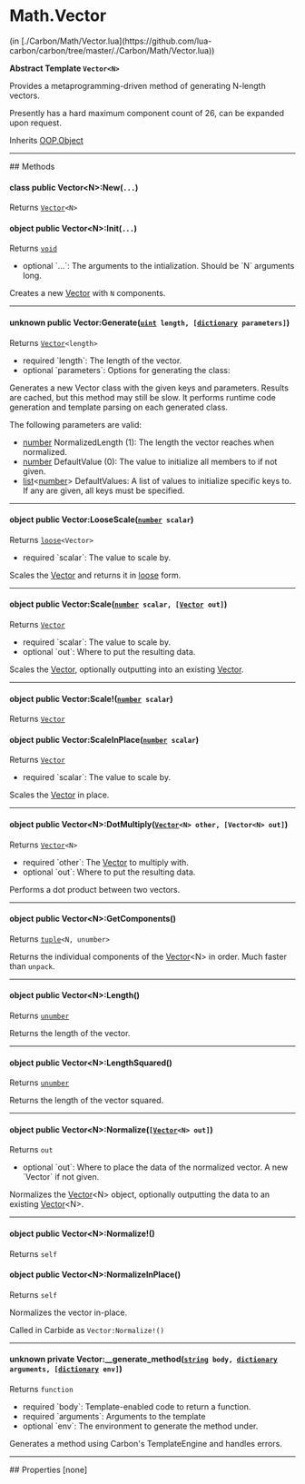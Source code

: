<link href="../../style.css" rel="stylesheet" type="text/css"/>
<h1 class="class-title">Math.Vector</h1>
<span class="file-link">(in [./Carbon/Math/Vector.lua](https://github.com/lua-carbon/carbon/tree/master/./Carbon/Math/Vector.lua))</span><br/>

**Abstract Template <code>Vector&lt;N&gt;</code>**

Provides a metaprogramming-driven method of generating N-length vectors.

Presently has a hard maximum component count of 26, can be expanded upon request.

<span class="bold">Inherits <a href="Classes/OOP.Object">OOP.Object</a></span>

<hr />
## Methods
<h4 class="method-name"><span class="doc-scope doc-class">class</span> <span class="doc-visibility doc-public">public</span> Vector&lt;N&gt;:New(<code>...</code>)</h4>
<p class="method-returns bold">Returns <code><a href="Classes/Math.Vector">Vector</a>&lt;N&gt;</code></p><h4 class="method-name"><span class="doc-scope doc-object">object</span> <span class="doc-visibility doc-public">public</span> Vector&lt;N&gt;:Init(<code>...</code>)</h4>
<p class="method-returns bold">Returns <code><a href="Types#void">void</a></code></p>
<ul class="doc-arg-list">
<li><span class="doc-arg-level doc-optional">optional</span>  `...`: The arguments to the intialization. Should be `N` arguments long.</li>
</ul>

Creates a new <a href="Classes/Math.Vector">Vector</a> with `N` components.
<hr/>
<h4 class="method-name"><span class="doc-unknown">unknown</span> <span class="doc-visibility doc-public">public</span> Vector:Generate(<code><a href="Types#uint">uint</a> length, [<a href="Types#dictionary">dictionary</a> parameters]</code>)</h4>
<p class="method-returns bold">Returns <code><a href="Classes/Math.Vector">Vector</a>&lt;length&gt;</code></p>
<ul class="doc-arg-list">
<li><span class="doc-arg-level doc-required">required</span>  `length`: The length of the vector.</li>
<li><span class="doc-arg-level doc-optional">optional</span>  `parameters`: Options for generating the class:</li>
</ul>

Generates a new Vector class with the given keys and parameters. Results are cached, but this method may still be slow.
It performs runtime code generation and template parsing on each generated class.

The following parameters are valid:

<ul><li><a href="Types#number">number</a> NormalizedLength (1): The length the vector reaches when normalized.<li><a href="Types#number">number</a> DefaultValue (0): The value to initialize all members to if not given.</li><li><a href="Types#list">list</a>&lt;<a href="Types#number">number</a>&gt; DefaultValues: A list of values to initialize specific keys to. If any are given, all keys must be specified.</li></li></ul>
<hr/>
<h4 class="method-name"><span class="doc-scope doc-object">object</span> <span class="doc-visibility doc-public">public</span> Vector:LooseScale(<code><a href="Types#number">number</a> scalar</code>)</h4>
<p class="method-returns bold">Returns <code><a href="Types#loose">loose</a>&lt;Vector&gt;</code></p>
<ul class="doc-arg-list">
<li><span class="doc-arg-level doc-required">required</span>  `scalar`: The value to scale by.</li>
</ul>

Scales the <a href="Classes/Math.Vector">Vector</a> and returns it in <a href="Types#loose">loose</a> form.
<hr/>
<h4 class="method-name"><span class="doc-scope doc-object">object</span> <span class="doc-visibility doc-public">public</span> Vector:Scale(<code><a href="Types#number">number</a> scalar, [<a href="Classes/Math.Vector">Vector</a> out]</code>)</h4>
<p class="method-returns bold">Returns <code><a href="Classes/Math.Vector">Vector</a></code></p>
<ul class="doc-arg-list">
<li><span class="doc-arg-level doc-required">required</span>  `scalar`: The value to scale by.</li>
<li><span class="doc-arg-level doc-optional">optional</span>  `out`: Where to put the resulting data.</li>
</ul>

Scales the <a href="Classes/Math.Vector">Vector</a>, optionally outputting into an existing <a href="Classes/Math.Vector">Vector</a>.
<hr/>
<h4 class="method-name"><span class="doc-scope doc-object">object</span> <span class="doc-visibility doc-public">public</span> Vector:Scale!(<code><a href="Types#number">number</a> scalar</code>)</h4>
<p class="method-returns bold">Returns <code><a href="Classes/Math.Vector">Vector</a></code></p><h4 class="method-name"><span class="doc-scope doc-object">object</span> <span class="doc-visibility doc-public">public</span> Vector:ScaleInPlace(<code><a href="Types#number">number</a> scalar</code>)</h4>
<p class="method-returns bold">Returns <code><a href="Classes/Math.Vector">Vector</a></code></p>
<ul class="doc-arg-list">
<li><span class="doc-arg-level doc-required">required</span>  `scalar`: The value to scale by.</li>
</ul>

Scales the <a href="Classes/Math.Vector">Vector</a> in place.
<hr/>
<h4 class="method-name"><span class="doc-scope doc-object">object</span> <span class="doc-visibility doc-public">public</span> Vector&lt;N&gt;:DotMultiply(<code><a href="Classes/Math.Vector">Vector</a>&lt;N&gt; other, [Vector&lt;N&gt; out]</code>)</h4>
<p class="method-returns bold">Returns <code><a href="Classes/Math.Vector">Vector</a>&lt;N&gt;</code></p>
<ul class="doc-arg-list">
<li><span class="doc-arg-level doc-required">required</span>  `other`: The <a href="Classes/Math.Vector">Vector</a> to multiply with.</li>
<li><span class="doc-arg-level doc-optional">optional</span>  `out`: Where to put the resulting data.</li>
</ul>

Performs a dot product between two vectors.
<hr/>
<h4 class="method-name"><span class="doc-scope doc-object">object</span> <span class="doc-visibility doc-public">public</span> Vector&lt;N&gt;:GetComponents()</h4>
<p class="method-returns bold">Returns <code><a href="Types#tuple">tuple</a>&lt;N, unumber&gt;</code></p>
<ul class="doc-arg-list">

</ul>

Returns the individual components of the <a href="Classes/Math.Vector">Vector</a>&lt;N&gt; in order. Much faster than <code>unpack</code>.
<hr/>
<h4 class="method-name"><span class="doc-scope doc-object">object</span> <span class="doc-visibility doc-public">public</span> Vector&lt;N&gt;:Length()</h4>
<p class="method-returns bold">Returns <code><a href="Types#unumber">unumber</a></code></p>
<ul class="doc-arg-list">

</ul>

Returns the length of the vector.
<hr/>
<h4 class="method-name"><span class="doc-scope doc-object">object</span> <span class="doc-visibility doc-public">public</span> Vector&lt;N&gt;:LengthSquared()</h4>
<p class="method-returns bold">Returns <code><a href="Types#unumber">unumber</a></code></p>
<ul class="doc-arg-list">

</ul>

Returns the length of the vector squared.
<hr/>
<h4 class="method-name"><span class="doc-scope doc-object">object</span> <span class="doc-visibility doc-public">public</span> Vector&lt;N&gt;:Normalize(<code>[<a href="Classes/Math.Vector">Vector</a>&lt;N&gt; out]</code>)</h4>
<p class="method-returns bold">Returns <code>out</code></p>
<ul class="doc-arg-list">
<li><span class="doc-arg-level doc-optional">optional</span>  `out`: Where to place the data of the normalized vector. A new `Vector<N>` if not given.</li>
</ul>

Normalizes the <a href="Classes/Math.Vector">Vector</a>&lt;N&gt; object, optionally outputting the data to an existing <a href="Classes/Math.Vector">Vector</a>&lt;N&gt;.
<hr/>
<h4 class="method-name"><span class="doc-scope doc-object">object</span> <span class="doc-visibility doc-public">public</span> Vector&lt;N&gt;:Normalize!()</h4>
<p class="method-returns bold">Returns <code>self</code></p><h4 class="method-name"><span class="doc-scope doc-object">object</span> <span class="doc-visibility doc-public">public</span> Vector&lt;N&gt;:NormalizeInPlace()</h4>
<p class="method-returns bold">Returns <code>self</code></p>
<ul class="doc-arg-list">

</ul>

Normalizes the vector in-place.

Called in Carbide as <code>Vector:Normalize!()</code>
<hr/>
<h4 class="method-name"><span class="doc-unknown">unknown</span> <span class="doc-visibility doc-private">private</span> Vector:__generate_method(<code><a href="Types#string">string</a> body, <a href="Types#dictionary">dictionary</a> arguments, [<a href="Types#dictionary">dictionary</a> env]</code>)</h4>
<p class="method-returns bold">Returns <code>function</code></p>
<ul class="doc-arg-list">
<li><span class="doc-arg-level doc-required">required</span>  `body`: Template-enabled code to return a function.</li>
<li><span class="doc-arg-level doc-required">required</span>  `arguments`: Arguments to the template</li>
<li><span class="doc-arg-level doc-optional">optional</span>  `env`: The environment to generate the method under.</li>
</ul>

Generates a method using Carbon's TemplateEngine and handles errors.

<hr />
## Properties
[none]